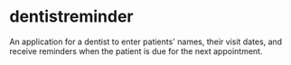# dentistreminder
An application for a dentist to enter patients' names, their visit dates, and receive reminders when the patient is due for the next appointment.
